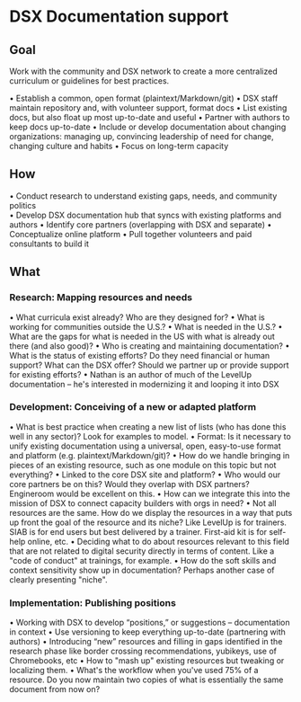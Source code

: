 # DSX Documentation support 
 
## Goal 
Work with the community and DSX network to create a more centralized curriculum or guidelines for best practices. 

• Establish a common, open format (plaintext/Markdown/git)
• DSX staff maintain repository and, with volunteer support, format docs
• List existing docs, but also float up most up-to-date and useful
• Partner with authors to keep docs up-to-date
• Include or develop documentation about changing organizations: managing up, convincing leadership of need for change, changing culture and habits
• Focus on long-term capacity

## How 
• Conduct research to understand existing gaps, needs, and community politics  
• Develop DSX documentation hub that syncs with existing platforms and authors 
	• Identify core partners  (overlapping with DSX and separate) 
	• Conceptualize online platform 
	• Pull together volunteers and paid consultants to build it 

## What
### Research: Mapping resources and needs

• What curricula exist already? Who are they designed for?
• What is working for communities outside the U.S.?
• What is needed in the U.S.?
• What are the gaps for what is needed in the US with what is already out there (and also good)?
• Who is creating and maintaining documentation?
• What is the status of existing efforts? Do they need financial or human support? What can the DSX offer? Should we partner up or provide support for existing efforts?
• Nathan is an author of much of the LevelUp documentation – he's interested in modernizing it and looping it into DSX

### Development: Conceiving of a new or adapted platform

• What is best practice when creating a new list of lists (who has done this well in any sector)? Look for examples to model.
• Format: Is it necessary to unify existing documentation using a universal, open, easy-to-use format and platform (e.g. plaintext/Markdown/git)?
• How do we handle bringing in pieces of an existing resource, such as one module on this topic but not everything?
• Linked to the core DSX site and platform?
• Who would our core partners be on this? Would they overlap with DSX partners? Engineroom would be excellent on this.
• How can we integrate this into the mission of DSX to connect capacity builders with orgs in need?
• Not all resources are the same. How do we display the resources in a way that puts up front the goal of the resource and its niche? Like LevelUp is for trainers. SIAB is for end users but best delivered by a trainer. First-aid kit is for self-help online, etc.
• Deciding what to do about resources relevant to this field that are not related to digital security directly in terms of content. Like a "code of conduct" at trainings, for example.
• How do the soft skills and context sensitivity show up in documentation? Perhaps another case of clearly presenting "niche".

### Implementation: Publishing positions

• Working with DSX to develop “positions,” or suggestions – documentation in context
• Use versioning to keep everything up-to-date (partnering with authors)
• Introducing “new” resources and filling in gaps identified in the research phase like border crossing recommendations, yubikeys, use of Chromebooks, etc
• How to "mash up" existing resources but tweaking or localizing them.
• What's the workflow when you've used 75% of a resource. Do you now maintain two copies of what is essentially the same document from now on?
